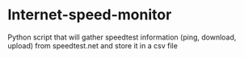 # Internet-speed-monitor
Python script that will gather speedtest information (ping, download, upload) from speedtest.net and store it in a csv file
